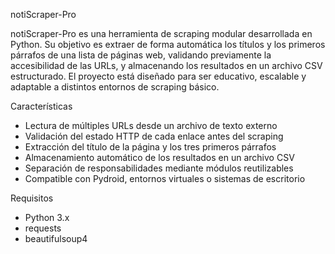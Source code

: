 notiScraper-Pro

notiScraper-Pro es una herramienta de scraping modular desarrollada en Python. Su objetivo es extraer de forma automática los títulos y los primeros párrafos de una lista de páginas web, validando previamente la accesibilidad de las URLs, y almacenando los resultados en un archivo CSV estructurado. El proyecto está diseñado para ser educativo, escalable y adaptable a distintos entornos de scraping básico.

Características

- Lectura de múltiples URLs desde un archivo de texto externo
- Validación del estado HTTP de cada enlace antes del scraping
- Extracción del título de la página y los tres primeros párrafos
- Almacenamiento automático de los resultados en un archivo CSV
- Separación de responsabilidades mediante módulos reutilizables
- Compatible con Pydroid, entornos virtuales o sistemas de escritorio

Requisitos

- Python 3.x
- requests
- beautifulsoup4

